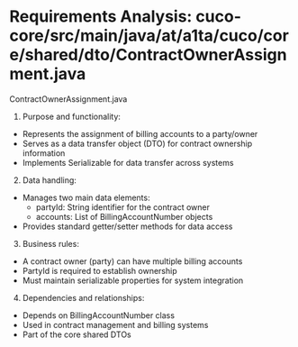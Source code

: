 # Requirements Analysis: cuco-core/src/main/java/at/a1ta/cuco/core/shared/dto/ContractOwnerAssignment.java

ContractOwnerAssignment.java
1. Purpose and functionality:
- Represents the assignment of billing accounts to a party/owner
- Serves as a data transfer object (DTO) for contract ownership information
- Implements Serializable for data transfer across systems

2. Data handling:
- Manages two main data elements:
  - partyId: String identifier for the contract owner
  - accounts: List of BillingAccountNumber objects
- Provides standard getter/setter methods for data access

3. Business rules:
- A contract owner (party) can have multiple billing accounts
- PartyId is required to establish ownership
- Must maintain serializable properties for system integration

4. Dependencies and relationships:
- Depends on BillingAccountNumber class
- Used in contract management and billing systems
- Part of the core shared DTOs